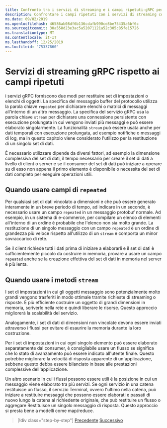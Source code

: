 ```yaml
---
title: Confronto tra i servizi di streaming e i campi ripetuti-gRPC per sviluppatori WCF
description: Confrontare i campi ripetuti con i servizi di streaming come modi per passare raccolte di dati con gRPC.
ms.date: 09/02/2019
ms.openlocfilehash: 46586ab08df6b136cdafb990ce8be75435a6bf6c
ms.sourcegitcommit: 30a558d23e3ac5a52071121a52c305c85fe15726
ms.translationtype: MT
ms.contentlocale: it-IT
ms.lasthandoff: 12/25/2019
ms.locfileid: "75337860"
---
```

# <a name="grpc-streaming-services-versus-repeated-fields"></a>Servizi di streaming gRPC rispetto ai campi ripetuti

i servizi gRPC forniscono due modi per restituire set di impostazioni o elenchi di oggetti. La specifica del messaggio buffer del protocollo utilizza la parola chiave `repeated` per dichiarare elenchi o matrici di messaggi all'interno di un altro messaggio. La specifica del servizio gRPC usa la parola chiave `stream` per dichiarare una connessione persistente con esecuzione prolungata in cui vengono inviati più messaggi e può essere elaborato singolarmente. La funzionalità `stream` può essere usata anche per dati temporali con esecuzione prolungata, ad esempio notifiche o messaggi di log, ma in questo capitolo viene considerato l'utilizzo per la restituzione di un singolo set di dati.

È necessario utilizzare dipende da diversi fattori, ad esempio la dimensione complessiva del set di dati, il tempo necessario per creare il set di dati a livello di client o server e se il consumer del set di dati può iniziare a operare su di esso non appena il primo elemento è disponibile o necessita del set di dati completo per eseguire operazioni utili.

## <a name="when-to-use-repeated-fields"></a>Quando usare campi di `repeated`

Per qualsiasi set di dati vincolato a dimensioni e che può essere generato interamente in un breve periodo di tempo, ad indicare in un secondo, è necessario usare un campo `repeated` in un messaggio protobuf normale. Ad esempio, in un sistema di e-commerce, per compilare un elenco di elementi all'interno di un ordine è probabile che l'elenco non sia molto grande. La restituzione di un singolo messaggio con un campo `repeated` è un ordine di grandezza più veloce rispetto all'utilizzo di un `stream` e comporta un minor sovraccarico di rete.

Se il client richiede tutti i dati prima di iniziare a elaborarli e il set di dati è sufficientemente piccolo da costruire in memoria, provare a usare un campo `repeated` anche se la creazione effettiva del set di dati in memoria nel server è più lenta.

## <a name="when-to-use-stream-methods"></a>Quando usare i metodi `stream`

I set di impostazioni in cui gli oggetti messaggio sono potenzialmente molto grandi vengono trasferiti in modo ottimale tramite richieste di streaming o risposte. È più efficiente costruire un oggetto di grandi dimensioni in memoria, scriverlo nella rete e quindi liberare le risorse. Questo approccio migliorerà la scalabilità del servizio.

Analogamente, i set di dati di dimensioni non vincolate devono essere inviati attraverso i flussi per evitare di esaurire la memoria durante la loro costruzione.

Per i set di impostazioni in cui ogni singolo elemento può essere elaborato separatamente dal consumer, è consigliabile usare un flusso se significa che lo stato di avanzamento può essere indicato all'utente finale. Questo potrebbe migliorare la velocità di risposta apparente di un'applicazione, sebbene questo debba essere bilanciato in base alle prestazioni complessive dell'applicazione.

Un altro scenario in cui i flussi possono essere utili è la posizione in cui un messaggio viene elaborato tra più servizi. Se ogni servizio in una catena restituisce un flusso, il servizio Terminal, ovvero l'ultimo nella catena, può iniziare a restituire messaggi che possono essere elaborati e passati di nuovo lungo la catena al richiedente originale, che può restituire un flusso o aggregare Restituisce un singolo messaggio di risposta. Questo approccio si presta bene a modelli come map/reduce.

>[!div class="step-by-step"]
>[Precedente](migrate-duplex-services.md)
>[Successivo](client-libraries.md)
